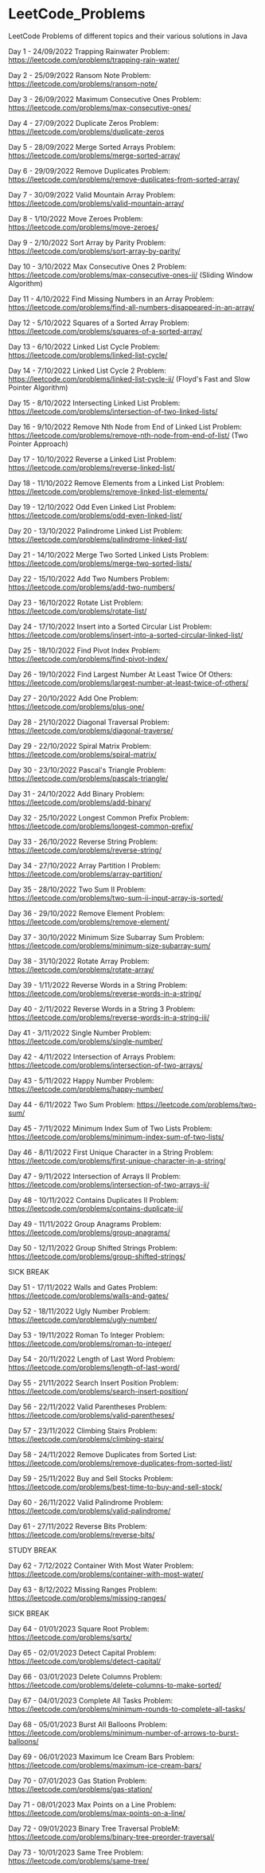 # LeetCode_Problems
 LeetCode Problems of different topics and their various solutions in Java

Day 1 - 24/09/2022
Trapping Rainwater Problem: https://leetcode.com/problems/trapping-rain-water/

Day 2 - 25/09/2022
Ransom Note Problem: https://leetcode.com/problems/ransom-note/

Day 3 - 26/09/2022
Maximum Consecutive Ones Problem: https://leetcode.com/problems/max-consecutive-ones/

Day 4 - 27/09/2022
Duplicate Zeros Problem: https://leetcode.com/problems/duplicate-zeros

Day 5 - 28/09/2022
Merge Sorted Arrays Problem: https://leetcode.com/problems/merge-sorted-array/

Day 6 - 29/09/2022
Remove Duplicates Problem: https://leetcode.com/problems/remove-duplicates-from-sorted-array/

Day 7 - 30/09/2022
Valid Mountain Array Problem: https://leetcode.com/problems/valid-mountain-array/ 

Day 8 - 1/10/2022
Move Zeroes Problem: https://leetcode.com/problems/move-zeroes/

Day 9 - 2/10/2022
Sort Array by Parity Problem: https://leetcode.com/problems/sort-array-by-parity/

Day 10 - 3/10/2022
Max Consecutive Ones 2 Problem: https://leetcode.com/problems/max-consecutive-ones-ii/  (Sliding Window Algorithm)

Day 11 - 4/10/2022
Find Missing Numbers in an Array Problem: https://leetcode.com/problems/find-all-numbers-disappeared-in-an-array/

Day 12 - 5/10/2022
Squares of a Sorted Array Problem: https://leetcode.com/problems/squares-of-a-sorted-array/

Day 13 - 6/10/2022
Linked List Cycle Problem: https://leetcode.com/problems/linked-list-cycle/

Day 14 - 7/10/2022
Linked List Cycle 2 Problem: https://leetcode.com/problems/linked-list-cycle-ii/ (Floyd's Fast and Slow Pointer Algorithm)

Day 15 - 8/10/2022
Intersecting Linked List Problem: https://leetcode.com/problems/intersection-of-two-linked-lists/

Day 16 - 9/10/2022
Remove Nth Node from End of Linked List Problem: https://leetcode.com/problems/remove-nth-node-from-end-of-list/ (Two Pointer Approach)

Day 17 - 10/10/2022
Reverse a Linked List Problem: https://leetcode.com/problems/reverse-linked-list/

Day 18 - 11/10/2022
Remove Elements from a Linked List Problem: https://leetcode.com/problems/remove-linked-list-elements/

Day 19 - 12/10/2022
Odd Even Linked List Problem: https://leetcode.com/problems/odd-even-linked-list/

Day 20 - 13/10/2022
Palindrome Linked List Problem: https://leetcode.com/problems/palindrome-linked-list/

Day 21 - 14/10/2022
Merge Two Sorted Linked Lists Problem: https://leetcode.com/problems/merge-two-sorted-lists/

Day 22 - 15/10/2022
Add Two Numbers Problem: https://leetcode.com/problems/add-two-numbers/

Day 23 - 16/10/2022
Rotate List Problem: https://leetcode.com/problems/rotate-list/

Day 24 - 17/10/2022
Insert into a Sorted Circular List Problem: https://leetcode.com/problems/insert-into-a-sorted-circular-linked-list/

Day 25 - 18/10/2022
Find Pivot Index Problem: https://leetcode.com/problems/find-pivot-index/

Day 26 - 19/10/2022
Find Largest Number At Least Twice Of Others: https://leetcode.com/problems/largest-number-at-least-twice-of-others/

Day 27 - 20/10/2022
Add One Problem: https://leetcode.com/problems/plus-one/

Day 28 - 21/10/2022
Diagonal Traversal Problem: https://leetcode.com/problems/diagonal-traverse/

Day 29 - 22/10/2022
Spiral Matrix Problem: https://leetcode.com/problems/spiral-matrix/

Day 30 - 23/10/2022
Pascal's Triangle Problem: https://leetcode.com/problems/pascals-triangle/

Day 31 - 24/10/2022
Add Binary Problem: https://leetcode.com/problems/add-binary/

Day 32 - 25/10/2022
Longest Common Prefix Problem: https://leetcode.com/problems/longest-common-prefix/

Day 33 - 26/10/2022
Reverse String Problem: https://leetcode.com/problems/reverse-string/

Day 34 - 27/10/2022
Array Partition I Problem: https://leetcode.com/problems/array-partition/

Day 35 - 28/10/2022
Two Sum II Problem: https://leetcode.com/problems/two-sum-ii-input-array-is-sorted/

Day 36 - 29/10/2022
Remove Element Problem: https://leetcode.com/problems/remove-element/

Day 37 - 30/10/2022
Minimum Size Subarray Sum Problem: https://leetcode.com/problems/minimum-size-subarray-sum/

Day 38 - 31/10/2022
Rotate Array Problem: https://leetcode.com/problems/rotate-array/

Day 39 - 1/11/2022
Reverse Words in a String Problem: https://leetcode.com/problems/reverse-words-in-a-string/

Day 40 - 2/11/2022
Reverse Words in a String 3 Problem: https://leetcode.com/problems/reverse-words-in-a-string-iii/

Day 41 - 3/11/2022
Single Number Problem: https://leetcode.com/problems/single-number/

Day 42 - 4/11/2022
Intersection of Arrays Problem: https://leetcode.com/problems/intersection-of-two-arrays/

Day 43 - 5/11/2022
Happy Number Problem: https://leetcode.com/problems/happy-number/

Day 44 - 6/11/2022
Two Sum Problem: https://leetcode.com/problems/two-sum/

Day 45 - 7/11/2022
Minimum Index Sum of Two Lists Problem: https://leetcode.com/problems/minimum-index-sum-of-two-lists/

Day 46 - 8/11/2022
First Unique Character in a String Problem: https://leetcode.com/problems/first-unique-character-in-a-string/

Day 47 - 9/11/2022
Intersection of Arrays II Problem: https://leetcode.com/problems/intersection-of-two-arrays-ii/

Day 48 - 10/11/2022
Contains Duplicates II Problem: https://leetcode.com/problems/contains-duplicate-ii/

Day 49 - 11/11/2022
Group Anagrams Problem: https://leetcode.com/problems/group-anagrams/

Day 50 - 12/11/2022
Group Shifted Strings Problem: https://leetcode.com/problems/group-shifted-strings/

SICK BREAK

Day 51 - 17/11/2022
Walls and Gates Problem: https://leetcode.com/problems/walls-and-gates/

Day 52 - 18/11/2022
Ugly Number Problem: https://leetcode.com/problems/ugly-number/

Day 53 - 19/11/2022
Roman To Integer Problem: https://leetcode.com/problems/roman-to-integer/

Day 54 - 20/11/2022
Length of Last Word Problem: https://leetcode.com/problems/length-of-last-word/

Day 55 - 21/11/2022
Search Insert Position Problem: https://leetcode.com/problems/search-insert-position/

Day 56 - 22/11/2022
Valid Parentheses Problem: https://leetcode.com/problems/valid-parentheses/

Day 57 - 23/11/2022
Climbing Stairs Problem: https://leetcode.com/problems/climbing-stairs/

Day 58 - 24/11/2022
Remove Duplicates from Sorted List: https://leetcode.com/problems/remove-duplicates-from-sorted-list/

Day 59 - 25/11/2022
Buy and Sell Stocks Problem: https://leetcode.com/problems/best-time-to-buy-and-sell-stock/

Day 60 - 26/11/2022
Valid Palindrome Problem: https://leetcode.com/problems/valid-palindrome/

Day 61 - 27/11/2022
Reverse Bits Problem: https://leetcode.com/problems/reverse-bits/

STUDY BREAK

Day 62 - 7/12/2022
Container With Most Water Problem: https://leetcode.com/problems/container-with-most-water/

Day 63 - 8/12/2022
Missing Ranges Problem: https://leetcode.com/problems/missing-ranges/

SICK BREAK

Day 64 - 01/01/2023
Square Root Problem: https://leetcode.com/problems/sqrtx/

Day 65 - 02/01/2023
Detect Capital Problem: https://leetcode.com/problems/detect-capital/

Day 66 - 03/01/2023
Delete Columns Problem: https://leetcode.com/problems/delete-columns-to-make-sorted/

Day 67 - 04/01/2023
Complete All Tasks Problem: https://leetcode.com/problems/minimum-rounds-to-complete-all-tasks/

Day 68 - 05/01/2023
Burst All Balloons Problem: https://leetcode.com/problems/minimum-number-of-arrows-to-burst-balloons/

Day 69 - 06/01/2023
Maximum Ice Cream Bars Problem: https://leetcode.com/problems/maximum-ice-cream-bars/

Day 70 - 07/01/2023
Gas Station Problem: https://leetcode.com/problems/gas-station/

Day 71 - 08/01/2023
Max Points on a Line Problem: https://leetcode.com/problems/max-points-on-a-line/

Day 72 - 09/01/2023
Binary Tree Traversal ProbleM: https://leetcode.com/problems/binary-tree-preorder-traversal/

Day 73 - 10/01/2023
Same Tree Problem: https://leetcode.com/problems/same-tree/